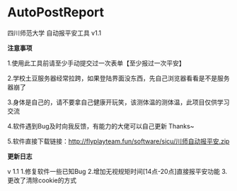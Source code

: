 # AutoPostReport

四川师范大学 自动报平安工具 v1.1

**注意事项**

1.使用此工具前请至少手动提交过一次表单【至少报过一次平安】

2.学校土豆服务器经常拉跨，如果登陆界面没东西，先自己浏览器看看是不是服务器崩了

3.身体是自己的，请不要拿自己健康开玩笑，该测体温的测体温，此项目仅供学习交流

4.软件遇到Bug及时向我反馈，有能力的大佬可以自己更新 Thanks~

5.软件直接下载链接：http://flyplayteam.fun/software/sicu/川师自动报平安.zip

**更新日志**

v 1.1
1.修复软件一些已知Bug
2.增加无视规矩时间[14点-20点]直接报平安功能
3.更改了清除cookie的方式
